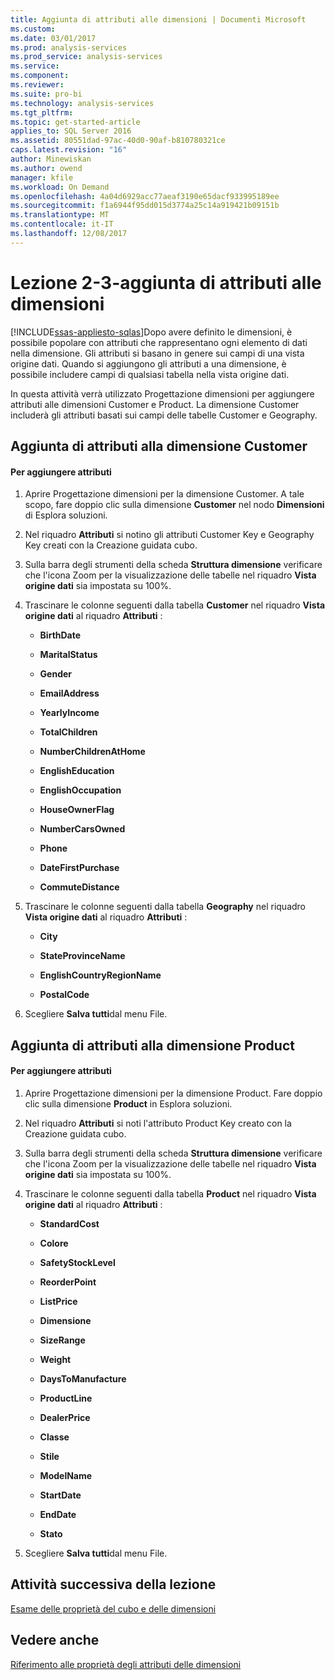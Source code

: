 ```yaml
---
title: Aggiunta di attributi alle dimensioni | Documenti Microsoft
ms.custom: 
ms.date: 03/01/2017
ms.prod: analysis-services
ms.prod_service: analysis-services
ms.service: 
ms.component: 
ms.reviewer: 
ms.suite: pro-bi
ms.technology: analysis-services
ms.tgt_pltfrm: 
ms.topic: get-started-article
applies_to: SQL Server 2016
ms.assetid: 80551dad-97ac-40d0-90af-b810780321ce
caps.latest.revision: "16"
author: Minewiskan
ms.author: owend
manager: kfile
ms.workload: On Demand
ms.openlocfilehash: 4a04d6929acc77aeaf3190e65dacf933995189ee
ms.sourcegitcommit: f1a6944f95dd015d3774a25c14a919421b09151b
ms.translationtype: MT
ms.contentlocale: it-IT
ms.lasthandoff: 12/08/2017
---
```

# <a name="lesson-2-3---adding-attributes-to-dimensions"></a>Lezione 2-3-aggiunta di attributi alle dimensioni
[!INCLUDE[ssas-appliesto-sqlas](../includes/ssas-appliesto-sqlas.md)]Dopo avere definito le dimensioni, è possibile popolare con attributi che rappresentano ogni elemento di dati nella dimensione. Gli attributi si basano in genere sui campi di una vista origine dati. Quando si aggiungono gli attributi a una dimensione, è possibile includere campi di qualsiasi tabella nella vista origine dati.  
  
In questa attività verrà utilizzato Progettazione dimensioni per aggiungere attributi alle dimensioni Customer e Product. La dimensione Customer includerà gli attributi basati sui campi delle tabelle Customer e Geography.  
  
## <a name="adding-attributes-to-the-customer-dimension"></a>Aggiunta di attributi alla dimensione Customer  
  
#### <a name="to-add-attributes"></a>Per aggiungere attributi  
  
1.  Aprire Progettazione dimensioni per la dimensione Customer. A tale scopo, fare doppio clic sulla dimensione **Customer** nel nodo **Dimensioni** di Esplora soluzioni.  
  
2.  Nel riquadro **Attributi** si notino gli attributi Customer Key e Geography Key creati con la Creazione guidata cubo.  
  
3.  Sulla barra degli strumenti della scheda **Struttura dimensione** verificare che l'icona Zoom per la visualizzazione delle tabelle nel riquadro **Vista origine dati** sia impostata su 100%.  
  
4.  Trascinare le colonne seguenti dalla tabella **Customer** nel riquadro **Vista origine dati** al riquadro **Attributi** :  
  
    -   **BirthDate**  
  
    -   **MaritalStatus**  
  
    -   **Gender**  
  
    -   **EmailAddress**  
  
    -   **YearlyIncome**  
  
    -   **TotalChildren**  
  
    -   **NumberChildrenAtHome**  
  
    -   **EnglishEducation**  
  
    -   **EnglishOccupation**  
  
    -   **HouseOwnerFlag**  
  
    -   **NumberCarsOwned**  
  
    -   **Phone**  
  
    -   **DateFirstPurchase**  
  
    -   **CommuteDistance**  
  
5.  Trascinare le colonne seguenti dalla tabella **Geography** nel riquadro **Vista origine dati** al riquadro **Attributi** :  
  
    -   **City**  
  
    -   **StateProvinceName**  
  
    -   **EnglishCountryRegionName**  
  
    -   **PostalCode**  
  
6.  Scegliere **Salva tutti**dal menu File.  
  
## <a name="adding-attributes-to-the-product-dimension"></a>Aggiunta di attributi alla dimensione Product  
  
#### <a name="to-add-attributes"></a>Per aggiungere attributi  
  
1.  Aprire Progettazione dimensioni per la dimensione Product. Fare doppio clic sulla dimensione **Product** in Esplora soluzioni.  
  
2.  Nel riquadro **Attributi** si noti l'attributo Product Key creato con la Creazione guidata cubo.  
  
3.  Sulla barra degli strumenti della scheda **Struttura dimensione** verificare che l'icona Zoom per la visualizzazione delle tabelle nel riquadro **Vista origine dati** sia impostata su 100%.  
  
4.  Trascinare le colonne seguenti dalla tabella **Product** nel riquadro **Vista origine dati** al riquadro **Attributi** :  
  
    -   **StandardCost**  
  
    -   **Colore**  
  
    -   **SafetyStockLevel**  
  
    -   **ReorderPoint**  
  
    -   **ListPrice**  
  
    -   **Dimensione**  
  
    -   **SizeRange**  
  
    -   **Weight**  
  
    -   **DaysToManufacture**  
  
    -   **ProductLine**  
  
    -   **DealerPrice**  
  
    -   **Classe**  
  
    -   **Stile**  
  
    -   **ModelName**  
  
    -   **StartDate**  
  
    -   **EndDate**  
  
    -   **Stato**  
  
5.  Scegliere **Salva tutti**dal menu File.  
  
## <a name="next-task-in-lesson"></a>Attività successiva della lezione  
[Esame delle proprietà del cubo e delle dimensioni](../analysis-services/lesson-2-4-reviewing-cube-and-dimension-properties.md)  
  
## <a name="see-also"></a>Vedere anche  
[Riferimento alle proprietà degli attributi delle dimensioni](../analysis-services/multidimensional-models/dimension-attribute-properties-reference.md)  
  
  
  

